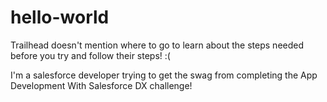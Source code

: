 # hello-world
Trailhead doesn't mention where to go to learn about the steps needed before you try and follow their steps!  :(

I'm a salesforce developer trying to get the swag from completing the App Development With Salesforce DX challenge!

